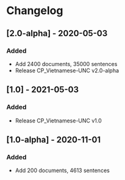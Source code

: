 # Changelog

## [2.0-alpha] - 2020-05-03
### Added 
- Add 2400 documents, 35000 sentences
- Release CP_Vietnamese-UNC v2.0-alpha   

## [1.0] - 2021-05-03
### Added 
- Release CP_Vietnamese-UNC v1.0   

## [1.0-alpha] - 2020-11-01
### Added 
- Add 200 documents, 4613 sentences  